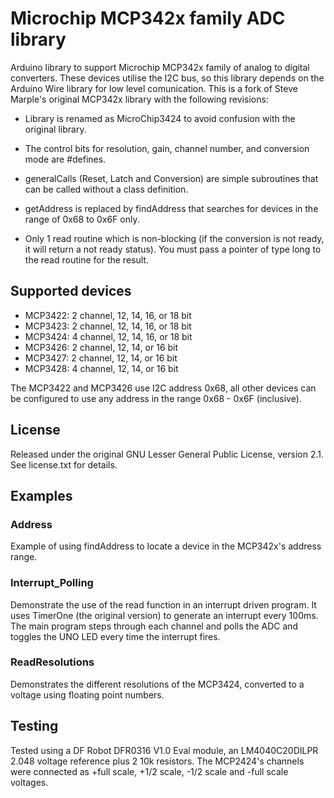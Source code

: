 # Microchip MCP342x family ADC library

Arduino library to support Microchip MCP342x family of analog to digital
converters. These devices utilise the I2C bus, so this library depends on  the Arduino Wire library for low level comunication. This is a fork of Steve Marple's original MCP342x library with the following revisions:

*  Library is renamed as MicroChip3424 to avoid confusion with the original library.

*  The control bits for resolution, gain, channel number, and conversion mode are #defines.

*  generalCalls (Reset, Latch and Conversion) are simple subroutines that can be called without a class definition.

*  getAddress is replaced by findAddress that searches for devices in the range of 0x68 to 0x6F only.

*  Only 1 read routine which is non-blocking (if the conversion is not ready, it will return a not ready status). You must pass a pointer of type long to the read routine for the result.  

## Supported devices

*   MCP3422: 2 channel, 12, 14, 16, or 18 bit
*   MCP3423: 2 channel, 12, 14, 16, or 18 bit
*   MCP3424: 4 channel, 12, 14, 16, or 18 bit
*   MCP3426: 2 channel, 12, 14, or 16 bit
*   MCP3427: 2 channel, 12, 14, or 16 bit
*   MCP3428: 4 channel, 12, 14, or 16 bit

The MCP3422 and MCP3426 use I2C address 0x68, all other devices can be
configured to use any address in the range 0x68 - 0x6F (inclusive).

## License
Released under the original GNU Lesser General Public License, version 2.1. See
license.txt for details.

## Examples

### Address 
Example of using findAddress to locate a device in the MCP342x's address range.

### Interrupt_Polling
Demonstrate the use of the read function in an interrupt driven program. It uses TimerOne (the original version) to generate an interrupt every 100ms. The main program steps through each channel and polls the ADC and toggles the UNO LED every time the interrupt fires. 

### ReadResolutions
Demonstrates the different resolutions of the MCP3424, converted to a voltage using floating point numbers.

## Testing
Tested using a DF Robot DFR0316 V1.0 Eval module, an LM4040C20DILPR 2.048 voltage reference plus 2 10k resistors. The MCP2424's channels were connected as +full scale, +1/2 scale, -1/2 scale and -full scale voltages.





